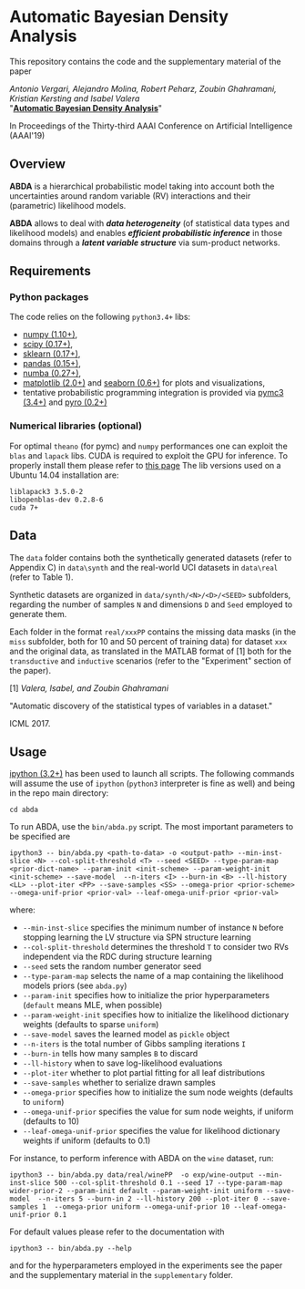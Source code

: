 # Automatic Bayesian Density Analysis

This repository contains the code and the supplementary material of the paper 

_Antonio Vergari, Alejandro Molina, Robert Peharz, Zoubin Ghahramani, Kristian Kersting and Isabel Valera_  
"[**Automatic Bayesian Density Analysis**]()"

In Proceedings of the Thirty-third AAAI Conference on Artificial Intelligence (AAAI'19)


## Overview

**ABDA** is a hierarchical probabilistic model taking into account both the uncertainties around random variable (RV) interactions and their (parametric) likelihood models.

**ABDA** allows to deal with __*data heterogeneity*__ (of statistical data types and likelihood models) and enables __*efficient probabilistic inference*__ in those domains through a __*latent variable structure*__ via sum-product networks.

## Requirements

### Python packages

The code relies on the following `python3.4+` libs:

  * [numpy (1.10+)](https://www.numpy.org/),
  * [scipy (0.17+)](https://www.scipy.org/),
  * [sklearn (0.17+)](https://scikit-learn.org/stable/),
  * [pandas (0.15+)](https://pandas.pydata.org/),
  * [numba (0.27+)](https://numba.pydata.org/),
  * [matplotlib (2.0+)](https://matplotlib.org/) and [seaborn (0.6+)](https://seaborn.pydata.org/) for plots and visualizations,
  * tentative probabilistic programming integration is provided via [pymc3 (3.4+)](http://docs.pymc.io/index.html) and [pyro (0.2+)](http://pyro.ai/) 

### Numerical libraries (optional)
For optimal `theano` (for pymc) and `numpy` performances one can exploit the
`blas` and `lapack` libs. CUDA is required to exploit the GPU for inference.
To properly install them please refer to
[this page](http://deeplearning.net/software/theano/install.html)
The lib versions used on a Ubuntu 14.04 installation are:

```
liblapack3 3.5.0-2
libopenblas-dev 0.2.8-6
cuda 7+
```

## Data

The `data` folder contains both the synthetically generated datasets (refer to Appendix C) in `data\synth` and the real-world UCI datasets in `data\real` (refer to Table 1).

Synthetic datasets are organized in `data/synth/<N>/<D>/<SEED>` subfolders, regarding the number of samples `N` and dimensions `D` and `Seed` employed to generate them.

Each folder in the format `real/xxxPP` contains the missing data masks (in the `miss` subfolder, both for 10 and 50 percent of training data) for dataset `xxx` and the original data, as translated in the MATLAB format of [1] both for the `transductive` and `inductive` scenarios (refer to the "Experiment" section of the paper).

[1] _Valera, Isabel, and Zoubin Ghahramani_ 

"Automatic discovery of the statistical types of variables in a dataset." 

ICML 2017.

## Usage

[ipython (3.2+)](https://ipython.org/) has been used to launch all scripts.
The following commands will assume the use of `ipython` (`python3` interpreter is fine as well) and being in
the repo main directory:

```
cd abda
```

To run ABDA, use the `bin/abda.py` script. The most important parameters to be specified are

```
ipython3 -- bin/abda.py <path-to-data> -o <output-path> --min-inst-slice <N> --col-split-threshold <T> --seed <SEED> --type-param-map <prior-dict-name> --param-init <init-scheme> --param-weight-init <init-scheme> --save-model  --n-iters <I> --burn-in <B> --ll-history <LL> --plot-iter <PP> --save-samples <SS> --omega-prior <prior-scheme> --omega-unif-prior <prior-val> --leaf-omega-unif-prior <prior-val>
```
where:

  - `--min-inst-slice` specifies the minimum number of instance `N` before stopping learning the LV structure via SPN structure learning
  - `--col-split-threshold` determines the threshold `T` to consider two RVs independent via the RDC during structure learning
  - `--seed` sets the random number generator seed
  - `--type-param-map` selects the name of a map containing the likelihood models priors (see `abda.py`)
  - `--param-init` specifies how to initialize the prior hyperparameters (`default` means MLE, when possible)
  - `--param-weight-init` specifies how to initialize the likelihood dictionary weights (defaults to sparse `uniform`)
  - `--save-model` saves the learned model as `pickle` object
  - `--n-iters` is the total number of Gibbs sampling iterations `I`
  - `--burn-in` tells how many samples `B` to discard 
  - `--ll-history` when to save log-likelihood evaluations
  - `--plot-iter` whether to plot partial fitting for all leaf distributions
  - `--save-samples` whether to serialize drawn samples
  - `--omega-prior` specifies how to initialize the sum node weights (defaults to `uniform`)
  - `--omega-unif-prior` specifies the value for sum node weights, if uniform (defaults to 10)
  - `--leaf-omega-unif-prior` specifies the value for likelihood dictionary weights if uniform (defaults to 0.1)

For instance, to perform inference with ABDA on the `wine` dataset, run:

```
ipython3 -- bin/abda.py data/real/winePP  -o exp/wine-output --min-inst-slice 500 --col-split-threshold 0.1 --seed 17 --type-param-map wider-prior-2 --param-init default --param-weight-init uniform --save-model  --n-iters 5 --burn-in 2 --ll-history 200 --plot-iter 0 --save-samples 1  --omega-prior uniform --omega-unif-prior 10 --leaf-omega-unif-prior 0.1
```

	
For default values please refer to the documentation with

```
ipython3 -- bin/abda.py --help
```

and for the hyperparameters employed in the experiments see the paper and the supplementary material in the `supplementary` folder.





	 

